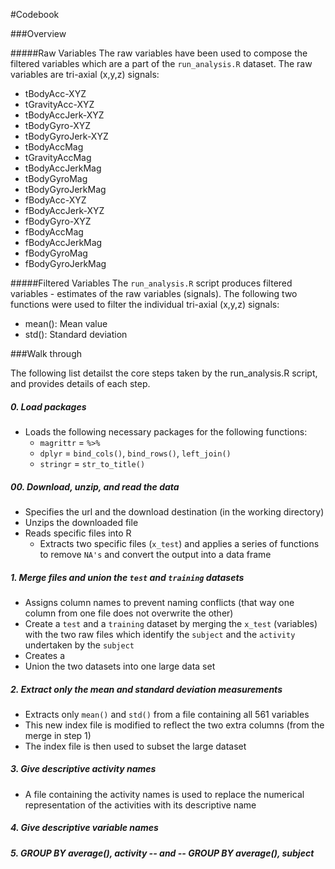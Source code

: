 #Codebook

###Overview

#####Raw Variables
The raw variables have been used to compose the filtered variables which are a part of the `run_analysis.R` dataset. The raw variables are tri-axial (x,y,z) signals:

* tBodyAcc-XYZ
* tGravityAcc-XYZ
* tBodyAccJerk-XYZ
* tBodyGyro-XYZ
* tBodyGyroJerk-XYZ
* tBodyAccMag
* tGravityAccMag
* tBodyAccJerkMag
* tBodyGyroMag
* tBodyGyroJerkMag
* fBodyAcc-XYZ
* fBodyAccJerk-XYZ
* fBodyGyro-XYZ
* fBodyAccMag
* fBodyAccJerkMag
* fBodyGyroMag
* fBodyGyroJerkMag

#####Filtered Variables
The `run_analysis.R` script produces filtered variables - estimates of the raw variables (signals). The following two functions were used to filter the individual tri-axial (x,y,z) signals:
* mean(): Mean value
* std(): Standard deviation

###Walk through

The following list detailst the core steps taken by the run_analysis.R script, and provides details of each step.  
##### 0. Load packages
* Loads the following necessary packages for the following functions:  
  * `magrittr` = `%>%`  
  * `dplyr` = `bind_cols()`, `bind_rows()`, `left_join()`  
  * `stringr` = `str_to_title()`  

##### 00. Download, unzip, and read the data  
* Specifies the url and the download destination (in the working directory)
* Unzips the downloaded file
* Reads specific files into R
  * Extracts two specific files (`x_test`) and applies a series of functions to remove `NA's` and convert the output into a data frame

##### 1. Merge files and union the `test` and `training` datasets  
* Assigns column names to  prevent naming conflicts (that way one column from one file does not overwrite the other)
* Create a `test` and a `training` dataset by merging the `x_test` (variables) with the two raw files which identify the `subject` and the `activity` undertaken by the `subject`
* Creates a 
* Union the two datasets into one large data set

##### 2. Extract only the mean and standard deviation measurements  
* Extracts only `mean()` and `std()` from a file containing all 561 variables
* This new index file is modified to reflect the two extra columns (from the merge in step 1)
* The index file is then used to subset the large dataset

##### 3. Give descriptive activity names  
* A file containing the activity names is used to replace the numerical representation of the activities with its descriptive name  

##### 4. Give descriptive variable names  

##### 5. GROUP BY average(*), activity -- and -- GROUP BY average(*), subject  

